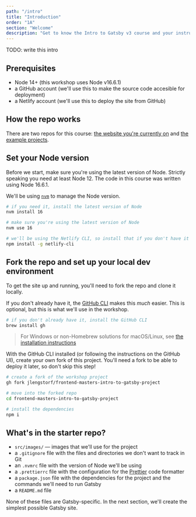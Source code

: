 ```yaml
---
path: "/intro"
title: "Introduction"
order: "1A"
section: "Welcome"
description: "Get to know the Intro to Gatsby v3 course and your instructor, Jason Lengstorf!"
---
```


TODO: write this intro

## Prerequisites

- Node 14+ (this workshop uses Node v16.6.1)
- a GitHub account (we'll use this to make the source code accesible for deployment)
- a Netlify account (we'll use this to deploy the site from GitHub)

## How the repo works

There are two repos for this course: [the website you're currently on][site] and [the example projects][projects].

[projects]: https://github.com/jlengstorf/frontend-masters-intro-to-gatsby
[site]: https://github.com/jlengstorf/frontend-masters-intro-to-gatsby-project

## Set your Node version

Before we start, make sure you're using the latest version of Node. Strictly speaking you need at least Node 12. The code in this course was written using Node 16.6.1.

We'll be using [`nvm`](https://github.com/nvm-sh/nvm#installing-and-updating) to manage the Node version.

```bash
# if you need it, install the latest version of Node
nvm install 16

# make sure you're using the latest version of Node
nvm use 16

# we'll be using the Netlify CLI, so install that if you don't have it
npm install -g netlify-cli
```

## Fork the repo and set up your local dev environment

To get the site up and running, you'll need to fork the repo and clone it locally.

If you don't already have it, the [GitHub CLI](https://cli.github.com/) makes this _much_ easier. This is optional, but this is what we'll use in the workshop.

```bash
# if you don't already have it, install the GitHub CLI
brew install gh
```

> For Windows or non-Homebrew solutions for macOS/Linux, see [the installation instructions](https://github.com/cli/cli#installation)

With the GitHub CLI installed (or following the instructions on the GitHub UI), create your own fork of this project. You'll need a fork to be able to deploy it later, so don't skip this step!

```bash
# create a fork of the workshop project
gh fork jlengstorf/frontend-masters-intro-to-gatsby-project

# move into the forked repo
cd frontend-masters-intro-to-gatsby-project

# install the dependencies
npm i
```

## What's in the starter repo?

- `src/images/` — images that we'll use for the project
- a `.gitignore` file with the files and directories we don't want to track in Git
- an `.nvmrc` file with the version of Node we'll be using
- a `.prettierrc` file with the configuration for the [Prettier](https://prettier.io/) code formatter
- a `package.json` file with the dependencies for the project and the commands we'll need to run Gatsby
- a `README.md` file

None of these files are Gatsby-specific. In the next section, we'll create the simplest possible Gatsby site.
